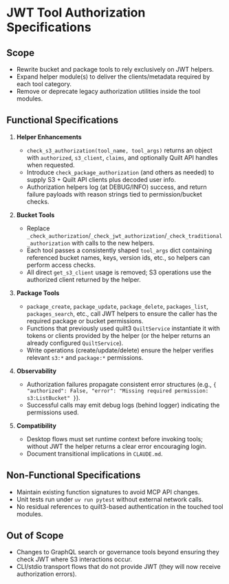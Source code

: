 # JWT Tool Authorization Specifications

## Scope
- Rewrite bucket and package tools to rely exclusively on JWT helpers.
- Expand helper module(s) to deliver the clients/metadata required by each tool category.
- Remove or deprecate legacy authorization utilities inside the tool modules.

## Functional Specifications
1. **Helper Enhancements**
   - `check_s3_authorization(tool_name, tool_args)` returns an object with `authorized`, `s3_client`, `claims`, and optionally Quilt API handles when requested.
   - Introduce `check_package_authorization` (and others as needed) to supply S3 + Quilt API clients plus decoded user info.
   - Authorization helpers log (at DEBUG/INFO) success, and return failure payloads with reason strings tied to permission/bucket checks.

2. **Bucket Tools**
   - Replace `_check_authorization`/`_check_jwt_authorization`/`_check_traditional_authorization` with calls to the new helpers.
   - Each tool passes a consistently shaped `tool_args` dict containing referenced bucket names, keys, version ids, etc., so helpers can perform access checks.
   - All direct `get_s3_client` usage is removed; S3 operations use the authorized client returned by the helper.

3. **Package Tools**
   - `package_create`, `package_update`, `package_delete`, `packages_list`, `packages_search`, etc., call JWT helpers to ensure the caller has the required package or bucket permissions.
   - Functions that previously used quilt3 `QuiltService` instantiate it with tokens or clients provided by the helper (or the helper returns an already configured `QuiltService`).
   - Write operations (create/update/delete) ensure the helper verifies relevant `s3:*` and `package:*` permissions.

4. **Observability**
   - Authorization failures propagate consistent error structures (e.g., `{ "authorized": False, "error": "Missing required permission: s3:ListBucket" }`).
   - Successful calls may emit debug logs (behind logger) indicating the permissions used.

5. **Compatibility**
   - Desktop flows must set runtime context before invoking tools; without JWT the helper returns a clear error encouraging login.
   - Document transitional implications in `CLAUDE.md`.

## Non-Functional Specifications
- Maintain existing function signatures to avoid MCP API changes.
- Unit tests run under `uv run pytest` without external network calls.
- No residual references to quilt3-based authentication in the touched tool modules.

## Out of Scope
- Changes to GraphQL search or governance tools beyond ensuring they check JWT where S3 interactions occur.
- CLI/stdio transport flows that do not provide JWT (they will now receive authorization errors).

